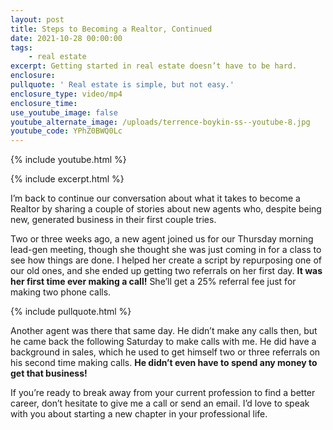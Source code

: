 ```yaml
---
layout: post
title: Steps to Becoming a Realtor, Continued
date: 2021-10-28 00:00:00
tags:
    - real estate
excerpt: Getting started in real estate doesn’t have to be hard.
enclosure:
pullquote: ' Real estate is simple, but not easy.'
enclosure_type: video/mp4
enclosure_time:
use_youtube_image: false
youtube_alternate_image: /uploads/terrence-boykin-ss--youtube-8.jpg
youtube_code: YPhZ0BWQ0Lc
---
```

{% include youtube.html %}

{% include excerpt.html %}

I’m back to continue our conversation about what it takes to become a Realtor by sharing a couple of stories about new agents who, despite being new, generated business in their first couple tries.

Two or three weeks ago, a new agent joined us for our Thursday morning lead-gen meeting, though she thought she was just coming in for a class to see how things are done. I helped her create a script by repurposing one of our old ones, and she ended up getting two referrals on her first day. **It was her first time ever making a call\!** She’ll get a 25% referral fee just for making two phone calls.

{% include pullquote.html %}

Another agent was there that same day. He didn’t make any calls then, but he came back the following Saturday to make calls with me. He did have a background in sales, which he used to get himself two or three referrals on his second time making calls. **He didn’t even have to spend any money to get that business\!**

If you’re ready to break away from your current profession to find a better career, don’t hesitate to give me a call or send an email. I’d love to speak with you about starting a new chapter in your professional life.

&nbsp;

